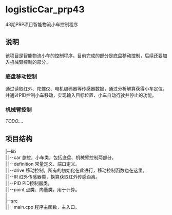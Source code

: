 # logisticCar_prp43

43期PRP项目智能物流小车控制程序

## 说明

该项目是智能物流小车的控制程序。目前完成的部分是底盘移动控制，后续还要加入机械臂控制的部分。

### 底盘移动控制

通过读取红外、陀螺仪、电机编码器等传感器数据，通过分析解算获得小车定位，并通过PID控制小车移动，实现输入目标位置、小车自动行驶并停止的功能。

### 机械臂控制

*TODO....*

## 项目结构

|--lib                                                                  <br>
|  |--car            总控，小车类，包括底盘、机械臂控制两部分。               <br>
|  |--definition     常量定义、端口定义。                                  <br>
|  |--drive          移动控制，所有的初始化在此进行，移动控制函数也在这里。     <br>
|  |--IR             红外传感器类，换算获取红外传感距离。                    <br>
|  |--PID            PID控制器类。                                       <br>
|  |--point          点类、向量类，用于计算。                              <br>
|                                                                       <br>
|--src                                                                  <br>
|  |--main.cpp       程序主函数，主入口。
